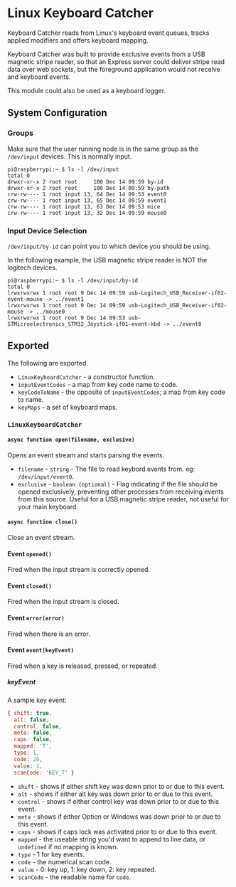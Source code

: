 # Linux Keyboard Catcher

Keyboard Catcher reads from Linux's keyboard event queues, tracks applied modifiers and offers keyboard mapping.

Keyboard Catcher was built to provide exclusive events from a USB magnetic stripe reader, so that an Express server could deliver stripe read data over web sockets, but the foreground application would not receive and keyboard events.

This module could also be used as a keyboard logger.

## System Configuration

### Groups

Make sure that the user running node is in the same group as the `/dev/input`
devices. This is normally input.

```shell
pi@raspberrypi:~ $ ls -l /dev/input
total 0
drwxr-xr-x 2 root root     100 Dec 14 09:59 by-id
drwxr-xr-x 2 root root     100 Dec 14 09:59 by-path
crw-rw---- 1 root input 13, 64 Dec 14 09:53 event0
crw-rw---- 1 root input 13, 65 Dec 14 09:59 event1
crw-rw---- 1 root input 13, 63 Dec 14 09:53 mice
crw-rw---- 1 root input 13, 32 Dec 14 09:59 mouse0
```

### Input Device Selection

`/dev/input/by-id` can point you to which device you should be using.

In the following example, the USB magnetic stripe reader is NOT the logitech devices.

```shell
pi@raspberrypi:~ $ ls -l /dev/input/by-id
total 0
lrwxrwxrwx 1 root root 9 Dec 14 09:59 usb-Logitech_USB_Receiver-if02-event-mouse -> ../event1
lrwxrwxrwx 1 root root 9 Dec 14 09:59 usb-Logitech_USB_Receiver-if02-mouse -> ../mouse0
lrwxrwxrwx 1 root root 9 Dec 14 09:53 usb-STMicroelectronics_STM32_Joystick-if01-event-kbd -> ../event0
```

## Exported

The following are exported.

- `LinuxKeyboardCatcher` - a constructor function.
- `inputEventCodes` - a map from key code name to code.
- `keyCodeToName` - the opposite of `inputEventCodes`; a map from key code to name.
- `keyMaps` - a set of keyboard maps.

### `LinuxKeyboardCatcher`

#### `async function open(filename, exclusive)`

Opens an event stream and starts parsing the events.

- `filename` - `string` - The file to read keybord events from. eg: `/dev/input/event0`.
- `exclusive` - `boolean (optional)` - Flag indicating if the file should be opened exclusively, preventing
  other processes from receiving events from this source. Useful for a USB magnetic stripe reader, not useful
  for your main keyboard.

#### `async function close()`

Close an event stream.

#### Event `opened()`

Fired when the input stream is correctly opened.

#### Event `closed()`

Fired when the input stream is closed.

#### Event `error(error)`

Fired when there is an error.

#### Event `event(keyEvent)`

Fired when a key is released, pressed, or repeated.

##### keyEvent

A sample key event:

```javascript
{ shift: true,
  alt: false,
  control: false,
  meta: false,
  caps: false,
  mapped: 'T',
  type: 1,
  code: 20,
  value: 1,
  scanCode: 'KEY_T' }
```
- `shift` - shows if either shift key was down prior to or due to this event.
- `alt` - shows if either alt key was down prior to or due to this event.
- `control` - shows if either control key was down prior to or due to this event.
- `meta` - shows if either Option or Windows was down prior to or due to this event.
- `caps` - shows if caps lock was activated prior to or due to this event.
- `mapped` - the useable string you'd want to append to line data, or `undefined` if
             no mapping is known.
- `type` - 1 for key events.
- `code` - the numerical scan code.
- `value` - 0: key up, 1: key down, 2: key repeated.
- `scanCode` - the readable name for `code`.
